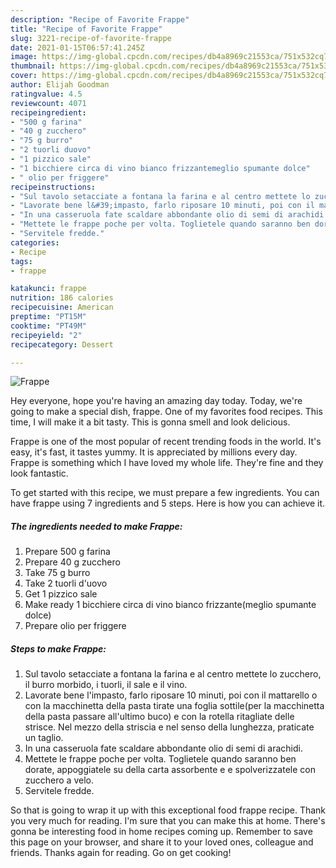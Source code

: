 ```yaml
---
description: "Recipe of Favorite Frappe"
title: "Recipe of Favorite Frappe"
slug: 3221-recipe-of-favorite-frappe
date: 2021-01-15T06:57:41.245Z
image: https://img-global.cpcdn.com/recipes/db4a8969c21553ca/751x532cq70/frappe-recipe-main-photo.jpg
thumbnail: https://img-global.cpcdn.com/recipes/db4a8969c21553ca/751x532cq70/frappe-recipe-main-photo.jpg
cover: https://img-global.cpcdn.com/recipes/db4a8969c21553ca/751x532cq70/frappe-recipe-main-photo.jpg
author: Elijah Goodman
ratingvalue: 4.5
reviewcount: 4071
recipeingredient:
- "500 g farina"
- "40 g zucchero"
- "75 g burro"
- "2 tuorli duovo"
- "1 pizzico sale"
- "1 bicchiere circa di vino bianco frizzantemeglio spumante dolce"
- " olio per friggere"
recipeinstructions:
- "Sul tavolo setacciate a fontana la farina e al centro mettete lo zucchero, il burro morbido, i tuorli, il sale e il vino."
- "Lavorate bene l&#39;impasto, farlo riposare 10 minuti, poi con il mattarello o con la macchinetta della pasta tirate una foglia sottile(per la macchinetta della pasta passare all&#39;ultimo buco) e con la rotella ritagliate delle strisce. Nel mezzo della striscia e nel senso della lunghezza, praticate un taglio."
- "In una casseruola fate scaldare abbondante olio di semi di arachidi."
- "Mettete le frappe poche per volta. Toglietele quando saranno ben dorate, appoggiatele su della carta assorbente e e spolverizzatele con zucchero a velo."
- "Servitele fredde."
categories:
- Recipe
tags:
- frappe

katakunci: frappe 
nutrition: 186 calories
recipecuisine: American
preptime: "PT15M"
cooktime: "PT49M"
recipeyield: "2"
recipecategory: Dessert

---
```



![Frappe](https://img-global.cpcdn.com/recipes/db4a8969c21553ca/751x532cq70/frappe-recipe-main-photo.jpg)

Hey everyone, hope you're having an amazing day today. Today, we're going to make a special dish, frappe. One of my favorites food recipes. This time, I will make it a bit tasty. This is gonna smell and look delicious.

Frappe is one of the most popular of recent trending foods in the world. It's easy, it's fast, it tastes yummy. It is appreciated by millions every day. Frappe is something which I have loved my whole life. They're fine and they look fantastic.




To get started with this recipe, we must prepare a few ingredients. You can have frappe using 7 ingredients and 5 steps. Here is how you can achieve it.

<!--inarticleads1-->

##### The ingredients needed to make Frappe:

1. Prepare 500 g farina
1. Prepare 40 g zucchero
1. Take 75 g burro
1. Take 2 tuorli d&#39;uovo
1. Get 1 pizzico sale
1. Make ready 1 bicchiere circa di vino bianco frizzante(meglio spumante dolce)
1. Prepare  olio per friggere




<!--inarticleads2-->

##### Steps to make Frappe:

1. Sul tavolo setacciate a fontana la farina e al centro mettete lo zucchero, il burro morbido, i tuorli, il sale e il vino.
1. Lavorate bene l&#39;impasto, farlo riposare 10 minuti, poi con il mattarello o con la macchinetta della pasta tirate una foglia sottile(per la macchinetta della pasta passare all&#39;ultimo buco) e con la rotella ritagliate delle strisce. Nel mezzo della striscia e nel senso della lunghezza, praticate un taglio.
1. In una casseruola fate scaldare abbondante olio di semi di arachidi.
1. Mettete le frappe poche per volta. Toglietele quando saranno ben dorate, appoggiatele su della carta assorbente e e spolverizzatele con zucchero a velo.
1. Servitele fredde.




So that is going to wrap it up with this exceptional food frappe recipe. Thank you very much for reading. I'm sure that you can make this at home. There's gonna be interesting food in home recipes coming up. Remember to save this page on your browser, and share it to your loved ones, colleague and friends. Thanks again for reading. Go on get cooking!
